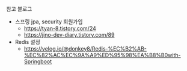 참고 블로그


- 스프링 jpa, security 회원가입
  - https://tyan-8.tistory.com/24
  - https://jino-dev-diary.tistory.com/89
- Redis 설정
  - https://velog.io/@donkey8/Redis-%EC%B2%AB-%EC%82%AC%EC%9A%A9%ED%95%98%EA%B8%B0with-Springboot